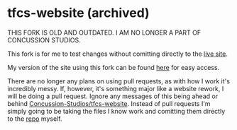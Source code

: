 # tfcs-website (archived)
THIS FORK IS OLD AND OUTDATED. I AM NO LONGER A PART OF CONCUSSION STUDIOS.

This fork is for me to test changes without comitting directly to the [live site](https://concussion-studios.github.io/tfcs-website).

My version of the site using this fork can be found [here](https://blindtwig.github.io/tfcs-website/) for easy access.

There are no longer any plans on using pull requests, as with how I work it's incredibly messy. If, however, it's something major like a website rework, I will be doing a pull request. Ignore any messages of this being ahead or behind [Concussion-Studios/tfcs-website](https://github.com/Concussion-Studios/tfcs-website). Instead of pull requests I'm simply going to be taking the files I know work and comitting them directly to the [repo](https://github.com/Concussion-Studios/tfcs-website) myself.
